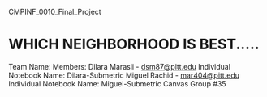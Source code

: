 CMPINF_0010_Final_Project

# WHICH NEIGHBORHOOD IS BEST.....

Team Name: 
  Members:
    Dilara Marasli - dsm87@pitt.edu
      Individual Notebook Name: Dilara-Submetric
    Miguel Rachid - mar404@pitt.edu
      Individual Notebook Name: Miguel-Submetric
    Canvas Group #35
